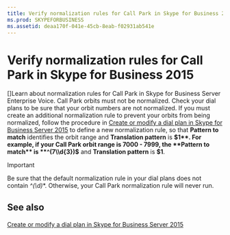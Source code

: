 ```yaml
---
title: Verify normalization rules for Call Park in Skype for Business 2015
ms.prod: SKYPEFORBUSINESS
ms.assetid: deaa170f-041e-45cb-8eab-f02931ab541e
---
```



# Verify normalization rules for Call Park in Skype for Business 2015
[]Learn about normalization rules for Call Park in Skype for Business Server Enterprise Voice.
Call Park orbits must not be normalized. Check your dial plans to be sure that your orbit numbers are not normalized. If you must create an additional normalization rule to prevent your orbits from being normalized, follow the procedure in  [Create or modify a dial plan in Skype for Business Server 2015](create-or-modify-a-dial-plan-in-skype-for-business-server-2015.md) to define a new normalization rule, so that **Pattern to match** identifies the orbit range and **Translation pattern** is **$1**. For example, if your Call Park orbit range is 7000 - 7999, the **Pattern to match** is **^(7\\d{3})$** and **Translation pattern** is **$1**.
  
    
    


> [!IMPORTANT]
> Be sure that the default normalization rule in your dial plans does not contain **^(\\d*)**. Otherwise, your Call Park normalization rule will never run.
  
    
    


## See also


#### 


  
    
    
 [Create or modify a dial plan in Skype for Business Server 2015](create-or-modify-a-dial-plan-in-skype-for-business-server-2015.md)
